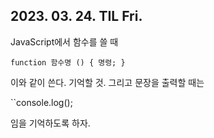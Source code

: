 ## 2023. 03. 24. TIL Fri.

JavaScript에서 함수를 쓸 때

``function 함수명 ()
{
    명령;
}``

이와 같이 쓴다. 기억할 것. 그리고 문장을 출력할 때는

``console.log(); 

임을 기억하도록 하자. 
